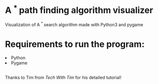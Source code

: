 # A <sup> * </sup> path finding algorithm visualizer

Visualization of A <sup> * </sup> search algorithm made with Python3 and pygame

# Requirements to run the program:
  <li> Python </li>
  <li> Pygame </li>

<br>

Thanks to Tim from <i> Tech With Tim </i> for his detailed tutorial!
